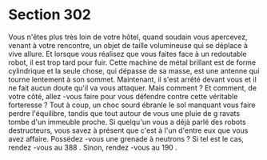 # Section 302

Vous n'êtes plus très loin de votre hôtel, quand soudain vous
apercevez, venant à votre rencontre, un objet de taille
volumineuse qui se déplace à vive allure. Et lorsque vous réalisez
que vous faites face à un redoutable robot,  il est trop tard pour
fuir. Cette machine de métal brillant est de forme cylindrique et
la seule chose, qui dépasse de sa masse, est une antenne qui
tourne lentement à son sommet. Maintenant, il s'est arrêté
devant vous et il ne fait aucun doute qu'il va vous attaquer. Mais
comment ? Et comment, de votre côté, allez -vous faire pour vous
défendre contre cette véritable forteresse ? Tout à coup, un choc
sourd ébranle le sol manquant vous faire perdre l'équilibre,
tandis que tout autour de vous une pluie de g ravats tombe d'un
immeuble proche. Si quelqu'un vous a déjà parlé des robots
destructeurs, vous savez à présent que c'est à l'un d'entre eux que
vous avez affaire. Possédez -vous une grenade à neutrons ? Si tel
est le cas, rendez -vous au 388 . Sinon, rendez -vous au 190 .